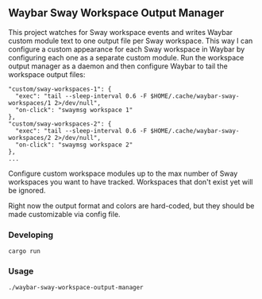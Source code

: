 ## Waybar Sway Workspace Output Manager

This project watches for Sway workspace events and writes Waybar custom module
text to one output file per Sway workspace. This way I can configure a custom
appearance for each Sway workspace in Waybar by configuring each one as a
separate custom module. Run the workspace output manager as a daemon and then
configure Waybar to tail the workspace output files:

```
"custom/sway-workspaces-1": {
  "exec": "tail --sleep-interval 0.6 -F $HOME/.cache/waybar-sway-workspaces/1 2>/dev/null",
  "on-click": "swaymsg workspace 1"
},
"custom/sway-workspaces-2": {
  "exec": "tail --sleep-interval 0.6 -F $HOME/.cache/waybar-sway-workspaces/2 2>/dev/null",
  "on-click": "swaymsg workspace 2"
},
...
```

Configure custom workspace modules up to the max number of Sway workspaces you
want to have tracked. Workspaces that don't exist yet will be ignored.

Right now the output format and colors are hard-coded, but they should be made
customizable via config file.

### Developing

```
cargo run
```

### Usage

```
./waybar-sway-workspace-output-manager
```
